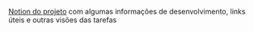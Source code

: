 [Notion do projeto](https://dot-breakfast-fe7.notion.site/Projeto-Final-Raro-Academy-efa6968837194258a442257f0167bb22) com algumas informações de desenvolvimento, links úteis e outras visões das tarefas
